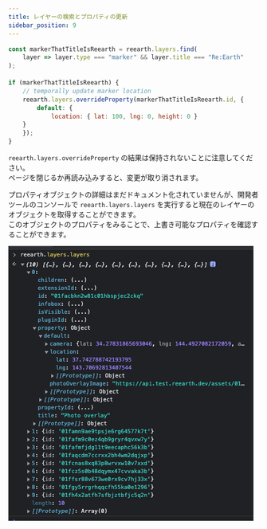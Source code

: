 ```yaml
---
title: レイヤーの検索とプロパティの更新
sidebar_position: 9
---
```


```js
const markerThatTitleIsReearth = reearth.layers.find(
	layer => layer.type === "marker" && layer.title === "Re:Earth"
);

if (markerThatTitleIsReearth) {
	// temporally update marker location
	reearth.layers.overrideProperty(markerThatTitleIsReearth.id, {
		default: {
			location: { lat: 100, lng: 0, height: 0 }
    }
	});
}
```

`reearth.layers.overrideProperty` の結果は保持されないことに注意してください。  
ページを閉じるか再読み込みすると、変更が取り消されます。  

プロパティオブジェクトの詳細はまだドキュメント化されていませんが、開発者ツールのコンソールで `reearth.layers.layers` を実行すると現在のレイヤーのオブジェクトを取得することができます。  
このオブジェクトのプロパティをみることで、上書き可能なプロパティを確認することができます。


![properties](./img/properties.png)
